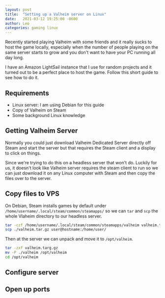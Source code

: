 ```yaml
---
layout: post
title:  "Setting up a Valheim server on Linux"
date:   2021-03-12 19:25:00 -0600
author: Leo
categories: gaming linux
---
```


Recently started playing Valheim with some friends and it really sucks to host the game locally, especially when the number of people playing on the same server starts to grow and you don't want to have your PC running all day long.

I have an Amazon LightSail instance that I use for random projects and it turned out to be a perfect place to host the game. Follow this short guide to see how to do it.



## Requirements
- Linux server: I am using Debian for this guide
- Copy of Valheim on Steam
- Some background Linux knowledge



## Getting Valheim Server
Normally you could just download Valheim Dedicated Server directly off Steam and start the server but that requires the Steam client and a display to click on things. 

Since we're trying to do this on a headless server that won't do. Luckily for us, it doesn't look like Valheim server requires the steam client to run so we can just download it on any Linux computer with Steam and then copy the files over to the server.



## Copy files to VPS

On Debian, Steam installs games by default under `/home/username/.local/steam/common/steamapps/` so we can `tar` and `scp` the whole Vlaheim directory to our headless server.

```bash
tar -czf /home/username/.local/steam/common/steamapps/valheim valheim.tar.gz
scp ./valheim.tar.gz user@hostname:/home/user/
```

Then at the server we can unpack and move it to `/opt/valheim`.

```bash
tar -zxf valheim.targ.gz
mv -P ./valheim /opt/valheim
cd /opt/valheim
```



## Configure server





## Open up ports

